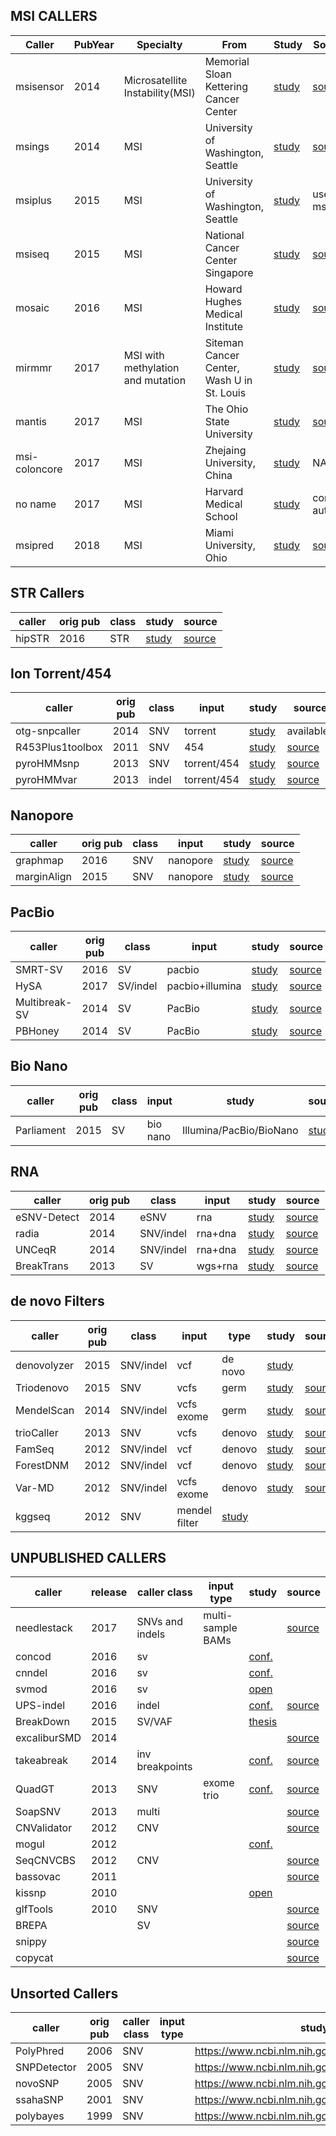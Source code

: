 ## MSI CALLERS

|Caller|PubYear|Specialty|From|Study|Source|
|------|-------|---------|----|-----|------|
|msisensor|2014|Microsatellite Instability(MSI)|Memorial Sloan Kettering Cancer Center|[study](http://ascopubs.org/doi/pdf/10.1200/PO.17.00084)|[source](https://github.com/ding-lab/msisensor)|
|msings|2014|MSI|University of Washington, Seattle|[study](https://www.ncbi.nlm.nih.gov/pubmed/24987110)|[source](https://bitbucket.org/uwlabmed/msings)|[study](http://www.sciencedirect.com/science/article/pii/S1525157815001531)|
|msiplus|2015|MSI|University of Washington, Seattle|[study](https://www.ncbi.nlm.nih.gov/pubmed/26322950)|uses msings|
|msiseq|2015|MSI|National Cancer Center Singapore|[study](https://www.ncbi.nlm.nih.gov/pmc/articles/PMC4549793/)|[source](https://cran.r-project.org/web/packages/MSIseq/index.html)|
|mosaic|2016|MSI|Howard Hughes Medical Institute|[study](https://www.nature.com/articles/nm.4191)|[source](https://github.com/ronaldhause/mosaic)|
|mirmmr|2017|MSI with methylation and mutation|Siteman Cancer Center, Wash U in St. Louis|[study](https://www.ncbi.nlm.nih.gov/pubmed/28961932)|[source](https://github.com/ding-lab/MIRMMR)|
|mantis|2017|MSI|The Ohio State University|[study](https://www.ncbi.nlm.nih.gov/pubmed/27980218)|[source](https://github.com/OSU-SRLab/MANTIS)|
|msi-coloncore|2017|MSI|Zhejaing University, China|[study](https://jmd.amjpathol.org/article/S1525-1578(17)30369-0/fulltext)|NA|
|no name|2017|MSI|Harvard Medical School|[study](https://www.nature.com/articles/ncomms15180)|contact authors|
|msipred|2018|MSI|Miami University, Ohio|[study](https://www.nature.com/articles/s41598-018-35682-z)|[source](https://github.com/wangc29/MSIpred)|


## STR Callers
|caller|orig pub|class|study|source|
|------|--------|-----|-----|------|
|hipSTR|2016|STR|[study](http://www.biorxiv.org/content/early/2016/09/27/077727)|[source](https://hipstr-tool.github.io/HipSTR/)|


## Ion Torrent/454

|caller|orig pub|class|input|study|source|
|------|--------|-----|-----|-----|------|
|otg-snpcaller|2014|SNV|torrent|[study](http://journals.plos.org/plosone/article?id=10.1371/journal.pone.0097507)|available?|
R453Plus1toolbox|2011|SNV|454|[study](https://academic.oup.com/bioinformatics/article/27/8/1162/228803/R453Plus1Toolbox-an-R-Bioconductor-package-for)|[source](http://www.bioconductor.org/packages/2.10/bioc/html/R453Plus1Toolbox.html)|
|pyroHMMsnp|2013|SNV|torrent/454|[study](https://www.ncbi.nlm.nih.gov/pmc/articles/PMC3711422/)|[source](https://github.com/homopolymer/PyroTools/)|
|pyroHMMvar|2013|indel|torrent/454|[study](https://www.ncbi.nlm.nih.gov/pmc/articles/PMC3888126/)|[source](https://github.com/homopolymer/PyroTools/)|


## Nanopore
|caller|orig pub|class|input|study|source|
|------|--------|-----|-----|-----|------|
|graphmap|2016|SNV|nanopore|[study](http://www.nature.com/articles/ncomms11307)|[source](https://github.com/benedictpaten/marginAlign/blob/master/src/margin/marginCaller.py)|
marginAlign|2015|SNV|nanopore|[study](https://www.ncbi.nlm.nih.gov/pmc/articles/PMC4907500/)| [source](https://github.com/benedictpaten/marginAlign)|


## PacBio
|caller|orig pub|class|input|study|source|
|------|--------|-----|-----|-----|------|
|SMRT-SV|2016|SV|pacbio|[study](http://genome.cshlp.org/content/early/2017/03/31/gr.214007.116)|[source](https://github.com/EichlerLab/pacbio_variant_caller)|
|HySA|2017|SV/indel|pacbio+illumina|[study](http://genome.cshlp.org/content/early/2017/01/19/gr.214767.116.abstract#corresp-1)|[source](https://bitbucket.org/xianfan/hybridassemblysv)|
|Multibreak-SV|2014|SV|PacBio|[study](https://www.ncbi.nlm.nih.gov/pmc/articles/PMC4253835/)|[source](https://github.com/raphael-group/multibreak-sv)|
|PBHoney|2014|SV|PacBio|[study](http://bmcbioinformatics.biomedcentral.com/articles/10.1186/1471-2105-15-180)|[source](https://sourceforge.net/projects/pb-jelly/)|


## Bio Nano
|caller|orig pub|class|input|study|source|
|------|--------|-----|-----|-----|------|
|Parliament|2015|SV|bio nano|Illumina/PacBio/BioNano|[study](https://www.ncbi.nlm.nih.gov/pubmed/25886820)|[source](https://sourceforge.net/projects/parliamentsv/)|


## RNA
|caller|orig pub|class|input|study|source|
|------|--------|-----|-----|-----|------|
|eSNV-Detect|2014|eSNV|rna|[study](https://academic.oup.com/nar/article/42/22/e172/2410988/The-eSNV-detect-a-computational-system-to-identify)|[source](http://bioinformaticstools.mayo.edu/research/esnv-detect/)|
|radia|2014|SNV/indel|rna+dna|[study](http://journals.plos.org/plosone/article?id=10.1371/journal.pone.0111516)|[source](https://github.com/aradenbaugh/radia/)|
|UNCeqR|2014|SNV/indel|rna+dna|[study](https://academic.oup.com/nar/article/42/13/e107/1277201/Integrated-RNA-and-DNA-sequencing-improves)|[source](http://lbg.med.unc.edu/~mwilkers/unceqr_dist/)|
|BreakTrans|2013|SV|wgs+rna|[study](https://genomebiology.biomedcentral.com/articles/10.1186/gb-2013-14-8-r87)|[source](http://bioinformatics.mdanderson.org/main/BreakTrans)|


## de novo Filters

|caller|orig pub|class|input|type|study|source|
|------|--------|-----|-----|----|-----|------|
|denovolyzer|2015|SNV/indel|vcf|de novo|[study](https://www.ncbi.nlm.nih.gov/pmc/articles/PMC4606471/)||
|Triodenovo|2015|SNV|vcfs|germ|[study](https://www.ncbi.nlm.nih.gov/pmc/articles/PMC4410659/)|[source](http://genome.sph.umich.edu/wiki/Triodenovo#Download)|
|MendelScan|2014|SNV/indel|vcfs exome|germ|[study](https://www.ncbi.nlm.nih.gov/pubmed/24560519)|[source](https://github.com/genome/mendelscan)|
|trioCaller|2013|SNV|vcfs|denovo|[study](https://www.ncbi.nlm.nih.gov/pmc/articles/PMC3530674/)|[source](http://genome.sph.umich.edu/wiki/TrioCaller)|
|FamSeq|2012|SNV/indel|vcf|denovo|[study](http://www.pnas.org/content/110/10/3985.long)|[source](http://odin.mdacc.tmc.edu/~wwang7/FamSeqIndex.html)|
|ForestDNM|2012|SNV/indel|vcf|denovo|[study](https://www.ncbi.nlm.nih.gov/pmc/articles/PMC3712641/)|[source](http://sebatlab.ucsd.edu/index.php/software-data)|
|Var-MD|2012|SNV/indel|vcfs exome|denovo|[study](https://www.ncbi.nlm.nih.gov/pubmed/22290570)|[source](https://research.nhgri.nih.gov/software/Var-MD/)|
|kggseq|2012|SNV|mendel filter|[study](https://www.ncbi.nlm.nih.gov/pmc/articles/PMC3326332/)||

## UNPUBLISHED CALLERS

|caller|release|caller class|input type|study|source|
|------|--------|------------|----------|-----|------|
|needlestack|2017|SNVs and indels| multi-sample BAMs||[source](https://github.com/IARCbioinfo/needlestack)|
|concod|2016|sv||[conf.](http://ieeexplore.ieee.org/abstract/document/7822495/)||
|cnndel|2016|sv||[conf.](http://ieeexplore.ieee.org/abstract/document/7822793/)||
|svmod|2016|sv||[open](http://link.springer.com/article/10.1007/s00180-016-0674-2)||
|UPS-indel|2016|indel||[conf.](http://ieeexplore.ieee.org/document/7802793/)|[source](https://sourceforge.net/projects/ups-indel/)|
|BreakDown|2015|SV/VAF||[thesis](https://scholarship.rice.edu/handle/1911/87870)||
|excaliburSMD|2014||||[source](https://github.com/cribioinfo/ExScaliburSMD)|
|takeabreak|2014|inv breakpoints||[conf.](http://link.springer.com/chapter/10.1007%2F978-3-319-07953-0_10)|[source](https://colibread.inria.fr/software/takeabreak/)|
|QuadGT|2013|SNV|exome trio|[conf.](http://bmcbioinformatics.biomedcentral.com/articles/10.1186/1471-2105-14-S5-S3)|[source](http://www.iro.umontreal.ca/~csuros/quadgt/)|
|SoapSNV|2013|multi|||[source](http://soap.genomics.org.cn/SOAPsnv.html)|
|CNValidator|2012|CNV|||[source](https://code.google.com/archive/p/cnvalidator/)|
|mogul|2012|||[conf.](https://link.springer.com/chapter/10.1007/978-3-642-12683-3_23)||
|SeqCNVCBS|2012|CNV|||[source](http://www.mybiosoftware.com/seqcnvcbs-1-0-scan-statistics-cnv-detection-cbs.html)|
|bassovac|2011||||[source](http://tvap.genome.wustl.edu/tools/bassovac/)|
|kissnp|2010|||[open](https://hal.inria.fr/inria-00514887/)||
|glfTools|2010|SNV|||[source](http://genome.sph.umich.edu/wiki/GlfSingle)|
|BREPA||SV|||[source](https://bitbucket.org/xianfan/brepa)|
|snippy|||||[source](http://www.vicbioinformatics.com/software.snippy.shtml)|
|copycat|||||[source](https://github.com/chrisamiller/copyCat)|


## Unsorted Callers

|caller|orig pub|caller class|input type|study|source|
|------|--------|------------|----------|-----|------|
|PolyPhred|2006|SNV||https://www.ncbi.nlm.nih.gov/pubmed/16493422/||
|SNPDetector|2005|SNV||https://www.ncbi.nlm.nih.gov/pubmed/16261194/||
|novoSNP|2005|SNV||https://www.ncbi.nlm.nih.gov/pubmed/15741513/||
|ssahaSNP|2001|SNV||https://www.ncbi.nlm.nih.gov/pubmed/11591649/||
|polybayes|1999|SNV||https://www.ncbi.nlm.nih.gov/pubmed/10581034/||
